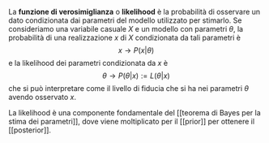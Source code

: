 La **funzione di verosimiglianza** o **likelihood** è la probabilità di osservare un dato condizionata dai parametri del modello utilizzato per stimarlo. Se consideriamo una variabile casuale $X$ e un modello con parametri $\theta$, la probabilità di una realizzazione $x$ di $X$ condizionata da tali parametri è
$$x \rightarrow P(x|\theta)$$
e la likelihood dei parametri condizionata da $x$ è
$$\theta \rightarrow P(\theta|x):= L(\theta|x)$$
che si può interpretare come il livello di fiducia che si ha nei parametri $\theta$ avendo osservato $x$.

La likelihood è una componente fondamentale del [[teorema di Bayes per la stima dei parametri]], dove viene moltiplicato per il [[prior]] per ottenere il [[posterior]].